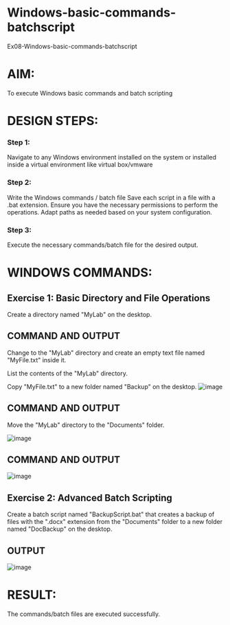 # Windows-basic-commands-batchscript
Ex08-Windows-basic-commands-batchscript

# AIM:
To execute Windows basic commands and batch scripting

# DESIGN STEPS:

### Step 1:

Navigate to any Windows environment installed on the system or installed inside a virtual environment like virtual box/vmware 

### Step 2:

Write the Windows commands / batch file
Save each script in a file with a .bat extension.
Ensure you have the necessary permissions to perform the operations.
Adapt paths as needed based on your system configuration.
### Step 3:

Execute the necessary commands/batch file for the desired output. 




# WINDOWS COMMANDS:
## Exercise 1: Basic Directory and File Operations
Create a directory named "MyLab" on the desktop.


## COMMAND AND OUTPUT

Change to the "MyLab" directory and create an empty text file named "MyFile.txt" inside it.

List the contents of the "MyLab" directory.

Copy "MyFile.txt" to a new folder named "Backup" on the desktop.
![image](https://github.com/VisHinu24/Windows-basic-commands-batchscript/assets/144244396/da39c5f1-d586-46e3-a20c-a10e57f40ada)


## COMMAND AND OUTPUT

Move the "MyLab" directory to the "Documents" folder.

![image](https://github.com/VisHinu24/Windows-basic-commands-batchscript/assets/144244396/d8de34b0-3236-46b9-bfe6-d7c5c7282268)

## COMMAND AND OUTPUT
![image](https://github.com/VisHinu24/Windows-basic-commands-batchscript/assets/144244396/498c8faf-0021-465c-a7b1-006f39bd30ef)


## Exercise 2: Advanced Batch Scripting
Create a batch script named "BackupScript.bat" that creates a backup of files with the ".docx" extension from the "Documents" folder to a new folder named "DocBackup" on the desktop.







## OUTPUT
![image](https://github.com/VisHinu24/Windows-basic-commands-batchscript/assets/144244396/82cf8311-ddb5-4794-a4f9-a18fa8d4d8db)





# RESULT:
The commands/batch files are executed successfully.

